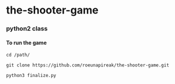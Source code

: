 # the-shooter-game
### python2 class 

#### To run the game

    cd /path/
    
    git clone https://github.com/roeunapireak/the-shooter-game.git

    python3 finalize.py
